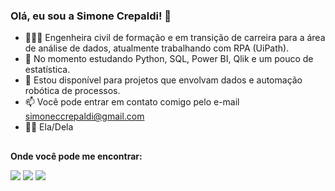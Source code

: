 ### Olá, eu sou a Simone Crepaldi! 👋

- 👩🏻‍💻 Engenheira civil de formação e em transição de carreira para a área de análise de dados, atualmente trabalhando com RPA (UiPath).
- 🌱 No momento estudando Python, SQL, Power BI, Qlik e um pouco de estatística.
- 👯 Estou disponível para projetos que envolvam dados e automação robótica de processos.
- 📫 Você pode entrar em contato comigo pelo e-mail simoneccrepaldi@gmail.com
- 👩🏻 Ela/Dela
##
**Onde você pode me encontrar:**

<div align="left">
 <a href = "mailto:simoneccrepaldi@gmail.com"><img src="https://img.shields.io/badge/Gmail-D14836?style=for-the-badge&logo=gmail&logoColor=white" target="_blank"></a>
 <a href="https://www.linkedin.com/in/simonecrepaldi" target="_blank"><img src="https://img.shields.io/badge/-LinkedIn-%230077B5?style=for-the-badge&logo=linkedin&logoColor=white" target="_blank"></a> 
 <a href="https://medium.com/@sccrepaldi" target="_blank"><img src="https://img.shields.io/badge/Medium-12100E?style=for-the-badge&logo=medium&logoColor=white" target="_blank"></a> 

</div>
